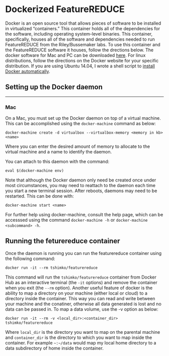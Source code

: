 # Dockerized FeatureREDUCE

Docker is an open source tool that allows pieces of software to be installed in virtualized “containers.” This container holds all of the dependencies for the software, including operating system-level binaries. This container, specifically, houses all of the software and dependencies needed to run FeatureREDUCE from the Riley/Bussemaker labs. To use this container and the FeatureREDUCE software it houses, follow the drections below. The docker software for Mac and PC can be downloaded [here](https://www.docker.com/products/docker-toolbox). For linux distributions, follow the directions on the Docker website for your specific distribution. If you are using Ubuntu 14.04, I wrote a shell script to [install Docker automatically](https://github.com/FordyceLab/cloud_scripts).

## Setting up the Docker daemon
---

### Mac

On a Mac, you must set up the Docker daemon on top of a virtual machine. This can be accomplished using the `docker-machine` command as below:

```
docker-machine create -d virtualbox --virtualbox-memory <memory in kb> <name>
```

Where you can enter the desired amount of memory to allocate to the virtual machine and a name to identify the daemon. 

You can attach to this daemon with the command:

```
eval $(docker-machine env)
```

Note that although the Docker daemon only need be created once under most circumstances, you may need to reattach to the daemon each time you start a new terminal session. After reboots, daemons may need to be restarted. This can be done with:

```
docker-machine start <name>
```

For further help using docker-machine, consult the help page, which can be accesssed using the command `docker-machine -h` or `docker-machine <subcommand> -h`.

## Running the feturereduce container

Once the daemon is running you can run the featurereduce container using the following command:

```
docker run -it --rm tshimko/featurereduce
```

This command will run the `tshimko/featurereduce` container from Docker Hub as an interactive terminal (the `-it` options) and remove the container when you exit (the `--rm` option). Another useful feature of docker is the ability to map a directory on your machine (either local or cloud) to a directory inside the container. This way you can read and write between your machine and the conatiner, otherwise all data generated is lost and no data can be passed in. To map a data volume, use the -v option as below:

```
docker run -it --rm -v <local_dir>:<container_dir> tshimko/featurereduce
```

Where `local_dir` is the directory you want to map on the parental machine and `container_dir` is the directory to which you want to map inside the container. For example `~:~/data` would map my local home directory to a data subdirectory of home inside the container.